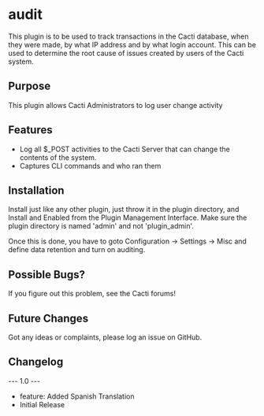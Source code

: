 # audit

This plugin is to be used to track transactions in the Cacti database, when they were made, by what IP address and by what login account.  This can be used to determine the root cause of issues created by users of the Cacti system.

## Purpose

This plugin allows Cacti Administrators to log user change activity

## Features

* Log all $_POST activities to the Cacti Server that can change the contents of the system.
* Captures CLI commands and who ran them
	
## Installation

Install just like any other plugin, just throw it in the plugin directory, and Install and Enabled from the Plugin Management Interface.  Make sure the plugin directory is named 'admin' and not 'plugin_admin'.

Once this is done, you have to goto Configuration -> Settings -> Misc and define data retention	and turn on auditing.
    
## Possible Bugs?
   
If you figure out this problem, see the Cacti forums!

## Future Changes
    
Got any ideas or complaints, please log an issue on GitHub.

## Changelog

--- 1.0 ---
* feature: Added Spanish Translation
* Initial Release

